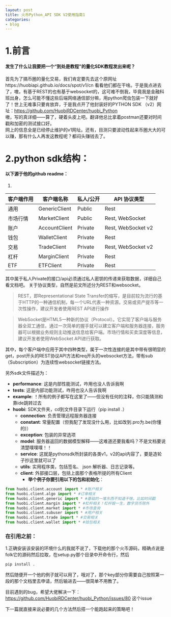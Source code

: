 ```yaml
---
layout: post
title: 火币Python_API SDK V2使用指南1
categories:
- blog
---
```


# 1.前言
#### 发生了什么让我要把一个“到处是教程”的量化SDK教程发出来呢？
首先为了搞币圈的量化交易，我们肯定要先去这个原网址https://huobiapi.github.io/docs/spot/v1/cn 看看他们都在干啥。于是我点进去了，嗷，有基于REST的也有基于websocket的，这可难不倒我，毕竟我是金融科班出身，怎么可能不懂这些后端网络通信部分嘛，用python爬虫包装一下就好了！世上无难事只要肯放弃，于是我点开了他封装好的PYTHON SDK （v2）网址：https://github.com/HuobiRDCenter/huobi_Python   
嗷，写的真详细——算了，硬着头皮上吧。翻译他总比拿着postman还要对时间戳和加密的测试接口好。  
网上的信息全是已经停止维护的v1网址。还有，目测只要波动性起来币圈大大的可以赚，那有什么人再发这教程呢？都闷头赚钱去了。

# 2.python sdk结构：
#### 以下源于他的github readme：
1.
| 客户端作用 | 客户端名称        | 私人/公开 | API 协议类型       |
| ------------- | ------------- | ------- | ------------------ |
| 通用       | GenericClient | Public  | Rest               |
| 市场行情        | MarketClient  | Public  | Rest, WebSocket    |
| 账户      | AccountClient | Private | Rest, WebSocket v2 |
| 钱包        | WalletClient  | Private | Rest               |
| 交易        | TradeClient   | Private | Rest, WebSocket v2 |
| 杠杆       | MarginClient  | Private | Rest               |
| ETF           | ETFClient     | Private | Rest               |
其中属于私人Private的接口/api必须通过私人密钥的传递来获取数据，详细自己看文档吧。
关于协议类型，自然是前文所述分为REST和websocket。  

> REST，即Representational State Transfer的缩写，是目前较为流行的基于HTTP的一种通信机制，每一个URL代表一种资源。交易或资产提币等一次性操作，建议开发者使用REST API进行操作  


> WebSocket是HTML5一种新的协议（Protocol）。它实现了客户端与服务器全双工通信，通过一次简单的握手就可以建立客户端和服务器连接，服务器可以根据业务规则主动推送信息给客户端。市场行情和买卖深度等信息，建议开发者使用WebSocket API进行获取。

其中，每个客户端中应用于其中四种类型，属于一次性连接的是其中带有很明显的get，post开头的REST协议API方法和req开头的websocket方法，带有sub（Subscription）为连续性websocket链接方法。

另外sdk文件描述为：  

- **performance**: 这是内部性能测试，咋用也没人告诉我啊
- **tests**: 这是内部功能测试，咋用也没人告诉我啊
- **example**: ！所有的例子都写在这里了——但没有任何的注释，你只能猜测和靠ide跳转过去
- **huobi**: SDK文件夹，cd到文件目录下运行（pip install .）
  - **connection**: 负责管理远程服务器连接
  - **constant**: 常量配置（但我配了发现没什么用，比如改到.pro为.be(你懂的)）
  - **exception**: 包装的异常选项
  - **model**: 服务器返回的数据模型解释——这难道还要我看吗？不是文档要说清楚噗噗噗！！
  - **service**: 这就是pythonsdk所封装的各类v1，v2的api内容了，要是造轮子抄这里就可以了
  - **utils**: 实用程序类，包括签名、 json 解析器、日志记录等。
  - **client**: 外部接口层，包括上面那个表格所提的所有Client
    - **举个例子你要引用以下的包和初始化**：
```python
from huobi.client.account import * #账户相关
from huobi.client.algo import * #订单相关
from huobi.client.generic import * #基础的一堆东西不知道干啥，比如时间戳
from huobi.client.margin import * #杠杆相关！杠杆毁一生，数字货币除外
from huobi.client.market import * #市场查询
from huobi.client.subuser import * #用户相关
from huobi.client.trade import * #交易相关
from huobi.client.wallet import * #钱包相关
```

### 在引用之前：
1.正确安装该安装的环境什么的我就不说了，下载他的那个火币源码，精确点说是folk它的源码然后拉取，在setup.py那个目录中开命令行，然后
```python
pip install .
```

然后随便开一个他的例子就可以用了，哦对了，那个key部分你需要自己按照第一段的那个文档里去申请，然后输进去——很简单不用教了。

目前遇到的bug，希望大佬解决一下：
https://github.com/HuobiRDCenter/huobi_Python/issues/80 这个issue

下一篇就直接来说必要的几个方法然后搭一个能跑起来的策略吧！